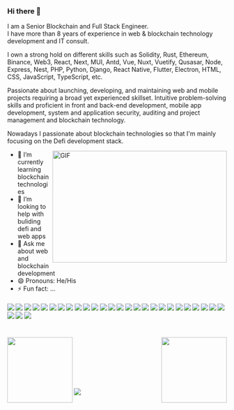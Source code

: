 ### Hi there 👋

I am a Senior Blockchain and Full Stack Engineer. <br />
I have more than 8 years of experience in web & blockchain technology development and IT consult. 

I own a strong hold on different skills such as Solidity, Rust, Ethereum, Binance, Web3, React, Next, MUI, Antd, Vue, Nuxt, Vuetify, Qusasar, Node, Express, Nest, PHP, Python, Django, React Native, Flutter, Electron, HTML, CSS, JavaScript, TypeScript, etc.


Passionate about launching, developing, and maintaining web and mobile projects requiring a broad yet experienced skillset. Intuitive problem-solving skills and proficient in front and back-end development, mobile app development, system and application security, auditing and project management and blockchain technology.


Nowadays I passionate about blockchain technologies so that I'm mainly focusing on the Defi development stack.

<img align="right" alt="GIF" src="https://github.com/evercreativedev/evercreativedev/blob/main/dev.gif" width="400" height="256" />

- 🌱 I’m currently learning blockchain technologies
- 🤔 I’m looking to help with buliding defi and web apps
- 💬 Ask me about web and blockchain development
- 😄 Pronouns: He/His
- ⚡ Fun fact: ...

####      ![](https://img.shields.io/badge/Blockchain-blue) ![](https://img.shields.io/badge/Ethereum-blue) ![](https://img.shields.io/badge/Smart%20Contract-blue) ![](https://img.shields.io/badge/Solidity-blue) ![](https://img.shields.io/badge/Web3-blue) ![](https://img.shields.io/badge/Ethers.js-blue) ![](https://img.shields.io/badge/React-blue) ![](https://img.shields.io/badge/Next-blue) ![](https://img.shields.io/badge/Vue-blue) ![](https://img.shields.io/badge/Nuxt-blue) ![](https://img.shields.io/badge/Node-blue) ![](https://img.shields.io/badge/Nest-blue) ![](https://img.shields.io/badge/PHP-blue) ![](https://img.shields.io/badge/Python-blue) ![](https://img.shields.io/badge/React%20Native-blue) ![](https://img.shields.io/badge/Electron-blue) ![](https://img.shields.io/badge/Flutter-blue) ![](https://img.shields.io/badge/Database-blue) ![](https://img.shields.io/badge/GraphQL-blue) ![](https://img.shields.io/badge/HTML-blue) ![](https://img.shields.io/badge/CSS-blue) ![](https://img.shields.io/badge/JavaScript-blue) ![](https://img.shields.io/badge/TypeScript-blue) ![](https://img.shields.io/badge/Tailwind-blue) ![](https://img.shields.io/badge/AWS-blue) ![](https://img.shields.io/badge/Firebase-blue) ![](https://img.shields.io/badge/Git-blue) ![](https://img.shields.io/badge/Jira-blue) ![](https://img.shields.io/badge/Bitbucket-blue) 

<h1 align="center" style="margin-bottom: 24px;"></h1>
<img align="left" height="150px" src="https://github-readme-stats.vercel.app/api?username=superstar1014&show_icons=true&count_private=true&theme=algolia"/>
<img align="right" height="150px" src="https://github-readme-stats.vercel.app/api/top-langs/?username=storyofsoft&layout=compact&theme=algolia&langs_count=8&count_private=true" /> <br/>
<img height="100px" />
<br>
<img src="https://activity-graph.herokuapp.com/graph?username=superstar1014&bg_color=000000&color=00ffff&line=00ffff&point=ffffff&area=true&hide_border=true"/>
